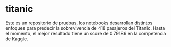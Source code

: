 # titanic  
Este es un repositorio de pruebas, los notebooks desarrollan distintos enfoques para predecir la sobrevivencia de 418 pasajeros del Titanic. Hasta el momento, el mejor resultado tiene un score de 0.79186 en la competencia de Kaggle. 
